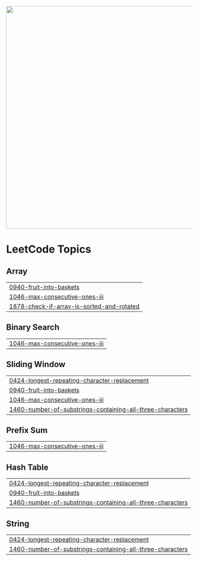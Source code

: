 <img src="https://readmecodegen.vercel.app/api/leetcode-stats/DSC_27?theme=gradient&acceptance=false&reputation=false" width="600" />

<!---LeetCode Topics Start-->
# LeetCode Topics
## Array
|  |
| ------- |
| [0940-fruit-into-baskets](https://github.com/DheerajSChauhan/dsc-is-coding-wooW-/tree/master/0940-fruit-into-baskets) |
| [1046-max-consecutive-ones-iii](https://github.com/DheerajSChauhan/dsc-is-coding-wooW-/tree/master/1046-max-consecutive-ones-iii) |
| [1878-check-if-array-is-sorted-and-rotated](https://github.com/DheerajSChauhan/dsc-is-coding-wooW-/tree/master/1878-check-if-array-is-sorted-and-rotated) |
## Binary Search
|  |
| ------- |
| [1046-max-consecutive-ones-iii](https://github.com/DheerajSChauhan/dsc-is-coding-wooW-/tree/master/1046-max-consecutive-ones-iii) |
## Sliding Window
|  |
| ------- |
| [0424-longest-repeating-character-replacement](https://github.com/DheerajSChauhan/dsc-is-coding-wooW-/tree/master/0424-longest-repeating-character-replacement) |
| [0940-fruit-into-baskets](https://github.com/DheerajSChauhan/dsc-is-coding-wooW-/tree/master/0940-fruit-into-baskets) |
| [1046-max-consecutive-ones-iii](https://github.com/DheerajSChauhan/dsc-is-coding-wooW-/tree/master/1046-max-consecutive-ones-iii) |
| [1460-number-of-substrings-containing-all-three-characters](https://github.com/DheerajSChauhan/dsc-is-coding-wooW-/tree/master/1460-number-of-substrings-containing-all-three-characters) |
## Prefix Sum
|  |
| ------- |
| [1046-max-consecutive-ones-iii](https://github.com/DheerajSChauhan/dsc-is-coding-wooW-/tree/master/1046-max-consecutive-ones-iii) |
## Hash Table
|  |
| ------- |
| [0424-longest-repeating-character-replacement](https://github.com/DheerajSChauhan/dsc-is-coding-wooW-/tree/master/0424-longest-repeating-character-replacement) |
| [0940-fruit-into-baskets](https://github.com/DheerajSChauhan/dsc-is-coding-wooW-/tree/master/0940-fruit-into-baskets) |
| [1460-number-of-substrings-containing-all-three-characters](https://github.com/DheerajSChauhan/dsc-is-coding-wooW-/tree/master/1460-number-of-substrings-containing-all-three-characters) |
## String
|  |
| ------- |
| [0424-longest-repeating-character-replacement](https://github.com/DheerajSChauhan/dsc-is-coding-wooW-/tree/master/0424-longest-repeating-character-replacement) |
| [1460-number-of-substrings-containing-all-three-characters](https://github.com/DheerajSChauhan/dsc-is-coding-wooW-/tree/master/1460-number-of-substrings-containing-all-three-characters) |
<!---LeetCode Topics End-->